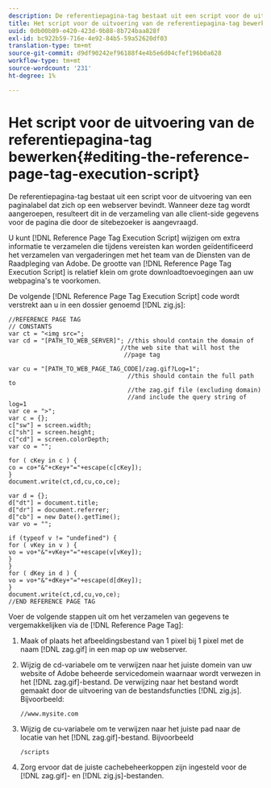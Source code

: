 ```yaml
---
description: De referentiepagina-tag bestaat uit een script voor de uitvoering van een paginalabel dat zich op een webserver bevindt. Wanneer deze tag wordt aangeroepen, resulteert dit in de verzameling van alle client-side gegevens voor de pagina die door de sitebezoeker is aangevraagd.
title: Het script voor de uitvoering van de referentiepagina-tag bewerken
uuid: 0db00b89-e420-423d-9b88-8b724baa828f
exl-id: bc922b59-716e-4e92-84b5-59a52620df03
translation-type: tm+mt
source-git-commit: d9df90242ef96188f4e4b5e6d04cfef196b0a628
workflow-type: tm+mt
source-wordcount: '231'
ht-degree: 1%

---
```


# Het script voor de uitvoering van de referentiepagina-tag bewerken{#editing-the-reference-page-tag-execution-script}

De referentiepagina-tag bestaat uit een script voor de uitvoering van een paginalabel dat zich op een webserver bevindt. Wanneer deze tag wordt aangeroepen, resulteert dit in de verzameling van alle client-side gegevens voor de pagina die door de sitebezoeker is aangevraagd.

U kunt [!DNL Reference Page Tag Execution Script] wijzigen om extra informatie te verzamelen die tijdens vereisten kan worden geïdentificeerd het verzamelen van vergaderingen met het team van de Diensten van de Raadpleging van Adobe. De grootte van [!DNL Reference Page Tag Execution Script] is relatief klein om grote downloadtoevoegingen aan uw webpagina&#39;s te voorkomen.

De volgende [!DNL Reference Page Tag Execution Script] code wordt verstrekt aan u in een dossier genoemd [!DNL zig.js]:

```
//REFERENCE PAGE TAG 
// CONSTANTS 
var ct = "<img src="; 
var cd = "[PATH_TO_WEB_SERVER]"; //this should contain the domain of 
                               //the web site that will host the 
                                //page tag 
 
var cu = "[PATH_TO_WEB_PAGE_TAG_CODE]/zag.gif?Log=1";  
                                 //this should contain the full path to 
                                 //the zag.gif file (excluding domain) 
                                 //and include the query string of log=1 
var ce = ">"; 
var c = {}; 
c["sw"] = screen.width; 
c["sh"] = screen.height; 
c["cd"] = screen.colorDepth; 
var co = ""; 
 
for ( cKey in c ) { 
co = co+"&"+cKey+"="+escape(c[cKey]); 
} 
document.write(ct,cd,cu,co,ce); 
 
var d = {}; 
d["dt"] = document.title; 
d["dr"] = document.referrer; 
d["cb"] = new Date().getTime(); 
var vo = ""; 
 
if (typeof v != "undefined") { 
for ( vKey in v ) { 
vo = vo+"&"+vKey+"="+escape(v[vKey]); 
} 
} 
for ( dKey in d ) { 
vo = vo+"&"+dKey+"="+escape(d[dKey]); 
} 
document.write(ct,cd,cu,vo,ce); 
//END REFERENCE PAGE TAG 
```

Voer de volgende stappen uit om het verzamelen van gegevens te vergemakkelijken via de [!DNL Reference Page Tag]:

1. Maak of plaats het afbeeldingsbestand van 1 pixel bij 1 pixel met de naam [!DNL zag.gif] in een map op uw webserver.
1. Wijzig de cd-variabele om te verwijzen naar het juiste domein van uw website of Adobe beheerde servicedomein waarnaar wordt verwezen in het [!DNL zag.gif]-bestand. De verwijzing naar het bestand wordt gemaakt door de uitvoering van de bestandsfuncties [!DNL zig.js]. Bijvoorbeeld:

   ```
   //www.mysite.com
   ```

1. Wijzig de cu-variabele om te verwijzen naar het juiste pad naar de locatie van het [!DNL zag.gif]-bestand. Bijvoorbeeld

   ```
   /scripts
   ```

1. Zorg ervoor dat de juiste cachebeheerkoppen zijn ingesteld voor de [!DNL zag.gif]- en [!DNL zig.js]-bestanden.
